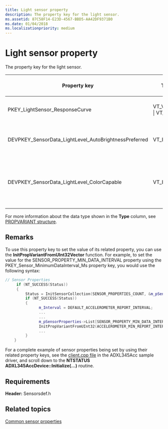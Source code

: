 ```yaml
---
title: Light sensor property
description: The property key for the light sensor.
ms.assetid: 87C58F14-E23D-4567-BBD5-AA42DF9371B0
ms.date: 01/04/2018
ms.localizationpriority: medium
---
```


# Light sensor property

The property key for the light sensor.

|Property key|Type|Access (R/O, R/W)|Required/Optional|Description|
|----|----|----|----|----|
|PKEY_LightSensor_ResponseCurve|VT_VECTOR \| VT_UI4|R/O|Required|The response curve of the light sensor.|
|DEVPKEY_SensorData_LightLevel_AutoBrightnessPreferred|VT_BOOL|R/O|Optional|The light sensor is preferred for auto-brightness.|
|DEVPKEY_SensorData_LightLevel_ColorCapable|VT_BOOL|R/O|Optional. Required if supporting chromaticity and light temperature.|The light sensor supports light temperature and/or chromaticity x/y.|

For more information about the data type shown in the **Type** column, see [PROPVARIANT structure](https://go.microsoft.com/fwlink/p/?linkid=313395).

## Remarks

To use this property key to set the value of its related property, you can use the **InitPropVariantFromUInt32Vector** function. For example, to set the value for the SENSOR\_PROPERTY\_MIN\_DATA\_INTERVAL property using the PKEY\_Sensor\_MinimumDataInterval\_Ms property key, you would use the following syntax:

```cpp
// Sensor Properties
     if (NT_SUCCESS(Status))
     {
         Status = InitSensorCollection(SENSOR_PROPERTIES_COUNT, &m_pSensorProperties, SensorInstance);
         if (NT_SUCCESS(Status))
         {
               m_Interval = DEFAULT_ACCELEROMETER_REPORT_INTERVAL;
               ...
               ...
               m_pSensorProperties->List[SENSOR_PROPERTY_MIN_DATA_INTERVAL].Key = PKEY_Sensor_MinimumDataInterval_Ms;
               InitPropVariantFromUInt32(ACCELEROMETER_MIN_REPORT_INTERVAL, &(m_pSensorProperties->List[SENSOR_PROPERTY_MIN_DATA_INTERVAL].Value));
               ...
         }
    }
```

For a complete example of sensor properties being set by using their related property keys, see the [client.cpp file](https://github.com/Microsoft/Windows-driver-samples/blob/master/sensors/ADXL345Acc/client.cpp) in the ADXL345Acc sample driver, and scroll down to the **NTSTATUS ADXL345AccDevice::Initialize(...)** routine.

## Requirements

**Header:** Sensorsdef.h

## Related topics

[Common sensor properties](common-sensor-properties.md)
